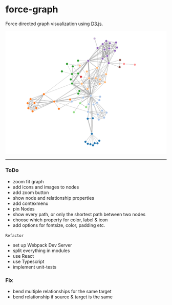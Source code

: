 # force-graph

Force directed graph visualization using [D3.js](https://github.com/d3/d3).

![neo4j browser screenshot](./.github/ForceLayout.png)

---------

### ToDo

* zoom fit graph 
* add icons and images to nodes
* add zoom button 
* show node and relationship properties
* add contexmenu 
* pin Nodes
* show every path, or only the shortest path between two nodes
* choose which property for color, label & icon
* add options for fontsize, color, padding etc.

`Refactor`

* set up Webpack Dev Server
* split everything in modules
* use React
* use Typescript
* implement unit-tests


### Fix

* bend multiple relationships for the same target
* bend relationship if source & target is the same
